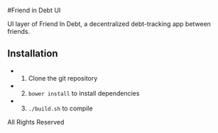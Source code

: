 #Friend in Debt UI

UI layer of Friend In Debt, a decentralized debt-tracking app between friends. 

## Installation
- 1. Clone the git repository
- 2. `bower install` to install dependencies
- 3. `./build.sh` to compile

All Rights Reserved
